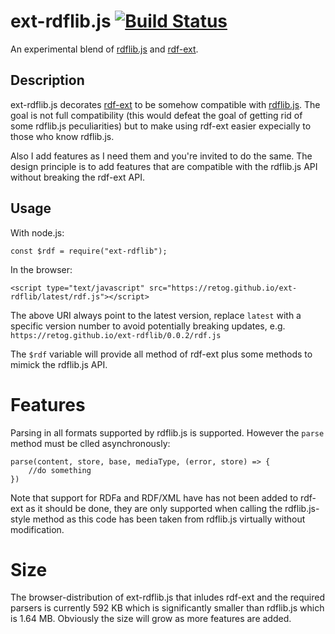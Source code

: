 # ext-rdflib.js [![Build Status](https://travis-ci.org/retog/ext-rdflib.svg?branch=master)](https://travis-ci.org/retog/ext-rdflib)

An experimental blend of [rdflib.js](https://github.com/linkeddata/rdflib.js) and [rdf-ext](https://github.com/rdf-ext/rdf-ext).

## Description

ext-rdflib.js decorates [rdf-ext](https://github.com/rdf-ext/rdf-ext) to be somehow compatible with [rdflib.js](https://github.com/linkeddata/rdflib.js). The goal is not full compatibility (this would defeat the goal of getting rid of some rdflib.js peculiarities) but to make using rdf-ext easier expecially to those who know rdflib.js.

Also I add features as I need them and you're invited to do the same. The design principle is to add features that are compatible with the rdflib.js API without breaking the rdf-ext API.

## Usage

With node.js:

    const $rdf = require("ext-rdflib");

In the browser:

    <script type="text/javascript" src="https://retog.github.io/ext-rdflib/latest/rdf.js"></script>

The above URI always point to the latest version, replace `latest` with a specific version number to avoid potentially breaking updates, e.g. `https://retog.github.io/ext-rdflib/0.0.2/rdf.js`

The `$rdf` variable will provide all method of rdf-ext plus some methods to mimick the rdflib.js API.

# Features

Parsing in all formats supported by rdflib.js is supported. However the `parse` method must be clled asynchronously:

    parse(content, store, base, mediaType, (error, store) => {
        //do something
    })

Note that support for RDFa and RDF/XML have has not been added to rdf-ext as it should be done,
they are only supported when calling the rdflib.js-style method as this code has been taken from rdflib.js virtually without modification.

# Size

The browser-distribution of ext-rdflib.js that inludes rdf-ext and the required parsers is
currently 592 KB which is significantly smaller than rdflib.js which is 1.64 MB. Obviously the size will grow as more features are added.

